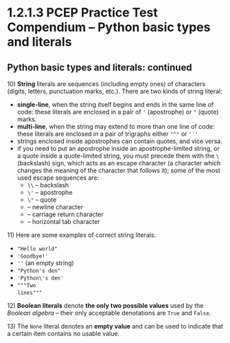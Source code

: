# 1.2.1.3 PCEP Practice Test Compendium – Python basic types and literals

## **Python basic types and literals: continued**

10\) **String** literals are sequences (including empty ones) of characters (digits, letters, punctuation marks, etc.). There are two kinds of string literal:

* **single-line**, when the string itself begins and ends in the same line of code: these literals are enclosed in a pair of `'` (apostrophe) or `"` (quote) marks.
* **multi-line**, when the string may extend to more than one line of code: these literals are enclosed in a pair of trigraphs either `"""` or `'''`
* strings enclosed inside apostrophes can contain quotes, and vice versa.
* if you need to put an apostrophe inside an apostrophe-limited string, or a quote inside a quote-limited string, you must precede them with the `\` (backslash) sign, which acts as an escape character (a character which changes the meaning of the character that follows it); some of the most used escape sequences are:
  * `\\` – backslash
  * `\'` – apostrophe
  * `\"` – quote
  * &#x20;– newline character
  * &#x20;– carriage return character
  * &#x20;– horizontal tab character

11\) Here are some examples of correct string literals:

* `"Hello world"`
* `'Goodbye!'`
* `''` (an empty string)
* `"Python's den"`
* `'Python\'s den'`
* `"""Two`\
  `lines"""`

12\) **Boolean literals** denote **the only two possible values** used by the _Boolean algebra_ – their only acceptable denotations are `True` and `False`.

13\) The `None` literal denotes an **empty value** and can be used to indicate that a certain item contains no usable value.
